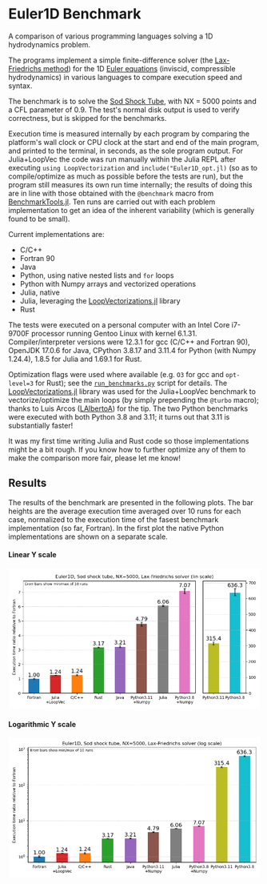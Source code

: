 # Euler1D Benchmark
A comparison of various programming languages solving a 1D hydrodynamics problem.

The programs implement a simple finite-difference solver (the [Lax-Friedrichs method](https://en.wikipedia.org/wiki/Lax%E2%80%93Friedrichs_method)) for the 1D [Euler equations](https://en.wikipedia.org/wiki/Euler_equations_(fluid_dynamics)) (inviscid, compressible hydrodynamics) in various languages to compare execution speed and syntax.

The benchmark is to solve the [Sod Shock Tube](https://en.wikipedia.org/wiki/Sod_shock_tube), with NX = 5000 points and a CFL parameter of 0.9. The test's normal disk output is used to verify correctness, but is skipped for the benchmarks.

Execution time is measured internally by each program by comparing the platform's wall clock or CPU clock at the start and end of the main program, and printed to the terminal, in seconds, as the sole program output. For Julia+LoopVec the code was run manually within the Julia REPL after executing `using LoopVectorization` and `include("Euler1D_opt.jl)` (so as to compile/optimize as much as possible before the tests are run), but the program still measures its own run time internally; the results of doing this are in line with those obtained with the `@benchmark` macro from [BenchmarkTools.jl](https://github.com/JuliaCI/BenchmarkTools.jl). Ten runs are carried out with each problem implementation to get an idea of the inherent variability (which is generally found to be small).

Current implementations are:

- C/C++
- Fortran 90 
- Java
- Python, using native nested lists and `for` loops
- Python with Numpy arrays and vectorized operations
- Julia, native
- Julia, leveraging the [LoopVectorizations.jl](https://github.com/JuliaSIMD/LoopVectorization.jl) library
- Rust

The tests were executed on a personal computer with an Intel Core i7-9700F processor running Gentoo Linux with kernel 6.1.31. Compiler/interpreter versions were 12.3.1 for gcc (C/C++ and Fortran 90), OpenJDK 17.0.6 for Java, CPython 3.8.17 and 3.11.4 for Python (with Numpy 1.24.4), 1.8.5 for Julia and 1.69.1 for Rust.

Optimization flags were used where available (e.g. `O3` for gcc and `opt-level=3` for Rust); see the [`run_benchmarks.py`](https://github.com/meithan/Euler1D_Benchmark/blob/main/run_benchmarks.py) script for details. The [LoopVectorizations.jl](https://github.com/JuliaCI/BenchmarkTools.jl) library was used for the Julia+LoopVec benchmark to vectorize/optimize the main loops (by simply prepending the `@turbo` macro); thanks to Luis Arcos ([LAlbertoA](https://github.com/LAlbertoA)) for the tip. The two Python benchmarks were executed with both Python 3.8 and 3.11; it turns out that 3.11 is substantially faster!

It was my first time writing Julia and Rust code so those implementations might be a bit rough. If you know how to further optimize any of them to make the comparison more fair, please let me know!

## Results

The results of the benchmark are presented in the following plots. The bar heights are the average execution time averaged over 10 runs for each case, normalized to the execution time of the fasest benchmark implementation (so far, Fortran). In the first plot the native Python implementations are shown on a separate scale.

#### **Linear** Y scale
![Lin scale](https://github.com/meithan/Euler1D_Benchmark/blob/main/benchmark_lin.png)


#### **Logarithmic** Y scale
![Log scale](https://github.com/meithan/Euler1D_Benchmark/blob/main/benchmark_log.png)

